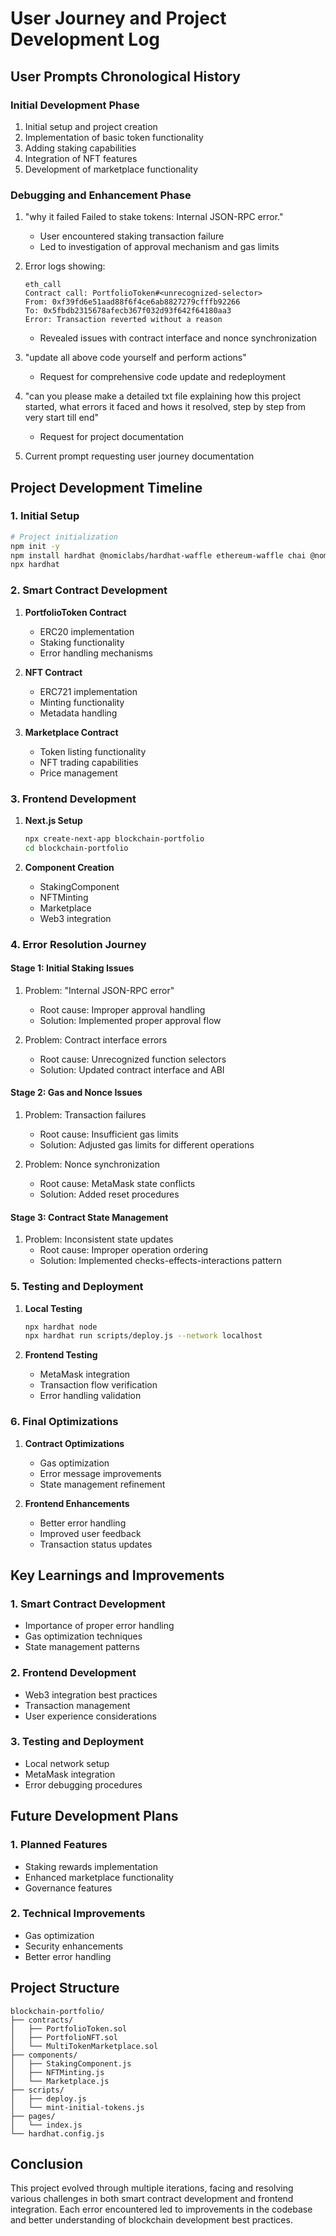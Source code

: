 # User Journey and Project Development Log

## User Prompts Chronological History

### Initial Development Phase
1. Initial setup and project creation
2. Implementation of basic token functionality
3. Adding staking capabilities
4. Integration of NFT features
5. Development of marketplace functionality

### Debugging and Enhancement Phase
1. "why it failed Failed to stake tokens: Internal JSON-RPC error."
   - User encountered staking transaction failure
   - Led to investigation of approval mechanism and gas limits

2. Error logs showing:
   ```
   eth_call
   Contract call: PortfolioToken#<unrecognized-selector>
   From: 0xf39fd6e51aad88f6f4ce6ab8827279cfffb92266
   To: 0x5fbdb2315678afecb367f032d93f642f64180aa3
   Error: Transaction reverted without a reason
   ```
   - Revealed issues with contract interface and nonce synchronization

3. "update all above code yourself and perform actions"
   - Request for comprehensive code update and redeployment

4. "can you please make a detailed txt file explaining how this project started, what errors it faced and hows it resolved, step by step from very start till end"
   - Request for project documentation

5. Current prompt requesting user journey documentation

## Project Development Timeline

### 1. Initial Setup
```bash
# Project initialization
npm init -y
npm install hardhat @nomiclabs/hardhat-waffle ethereum-waffle chai @nomiclabs/hardhat-ethers ethers
npx hardhat
```

### 2. Smart Contract Development
1. **PortfolioToken Contract**
   - ERC20 implementation
   - Staking functionality
   - Error handling mechanisms

2. **NFT Contract**
   - ERC721 implementation
   - Minting functionality
   - Metadata handling

3. **Marketplace Contract**
   - Token listing functionality
   - NFT trading capabilities
   - Price management

### 3. Frontend Development
1. **Next.js Setup**
   ```bash
   npx create-next-app blockchain-portfolio
   cd blockchain-portfolio
   ```

2. **Component Creation**
   - StakingComponent
   - NFTMinting
   - Marketplace
   - Web3 integration

### 4. Error Resolution Journey

#### Stage 1: Initial Staking Issues
1. Problem: "Internal JSON-RPC error"
   - Root cause: Improper approval handling
   - Solution: Implemented proper approval flow

2. Problem: Contract interface errors
   - Root cause: Unrecognized function selectors
   - Solution: Updated contract interface and ABI

#### Stage 2: Gas and Nonce Issues
1. Problem: Transaction failures
   - Root cause: Insufficient gas limits
   - Solution: Adjusted gas limits for different operations

2. Problem: Nonce synchronization
   - Root cause: MetaMask state conflicts
   - Solution: Added reset procedures

#### Stage 3: Contract State Management
1. Problem: Inconsistent state updates
   - Root cause: Improper operation ordering
   - Solution: Implemented checks-effects-interactions pattern

### 5. Testing and Deployment
1. **Local Testing**
   ```bash
   npx hardhat node
   npx hardhat run scripts/deploy.js --network localhost
   ```

2. **Frontend Testing**
   - MetaMask integration
   - Transaction flow verification
   - Error handling validation

### 6. Final Optimizations
1. **Contract Optimizations**
   - Gas optimization
   - Error message improvements
   - State management refinement

2. **Frontend Enhancements**
   - Better error handling
   - Improved user feedback
   - Transaction status updates

## Key Learnings and Improvements

### 1. Smart Contract Development
- Importance of proper error handling
- Gas optimization techniques
- State management patterns

### 2. Frontend Development
- Web3 integration best practices
- Transaction management
- User experience considerations

### 3. Testing and Deployment
- Local network setup
- MetaMask integration
- Error debugging procedures

## Future Development Plans

### 1. Planned Features
- Staking rewards implementation
- Enhanced marketplace functionality
- Governance features

### 2. Technical Improvements
- Gas optimization
- Security enhancements
- Better error handling

## Project Structure
```
blockchain-portfolio/
├── contracts/
│   ├── PortfolioToken.sol
│   ├── PortfolioNFT.sol
│   └── MultiTokenMarketplace.sol
├── components/
│   ├── StakingComponent.js
│   ├── NFTMinting.js
│   └── Marketplace.js
├── scripts/
│   ├── deploy.js
│   └── mint-initial-tokens.js
├── pages/
│   └── index.js
└── hardhat.config.js
```

## Conclusion
This project evolved through multiple iterations, facing and resolving various challenges in both smart contract development and frontend integration. Each error encountered led to improvements in the codebase and better understanding of blockchain development best practices.
